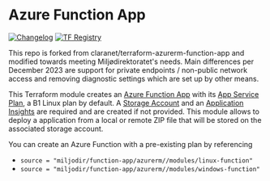 # Azure Function App

[![Changelog](https://img.shields.io/badge/changelog-release-green.svg)](https://github.com/miljodir/terraform-azurerm-function-app/wiki/main#changelog)
[![TF Registry](https://img.shields.io/badge/terraform-registry-blue.svg)](https://registry.terraform.io/modules/miljodir/function-app/azurerm/)

This repo is forked from claranet/terraform-azurerm-function-app and modified towards meeting Miljødirektoratet's needs.
Main differences per December 2023 are support for private endpoints / non-public network access and removing diagnostic settings which are set up by other means.

This Terraform module creates an [Azure Function App](https://docs.microsoft.com/en-us/azure/azure-functions/)
with its [App Service Plan](https://docs.microsoft.com/en-us/azure/app-service/overview-hosting-plans),
a B1 Linux plan by default.
A [Storage Account](https://docs.microsoft.com/en-us/azure/storage/) and an [Application Insights](https://docs.microsoft.com/en-us/azure/azure-monitor/app/app-insights-overview)
are required and are created if not provided.
This module allows to deploy a application from a local or remote ZIP file that will be stored on the associated storage
account.

You can create an Azure Function with a pre-existing plan by referencing

 - `source = "miljodir/function-app/azurerm//modules/linux-function"`
 - `source = "miljodir/function-app/azurerm//modules/windows-function"`
